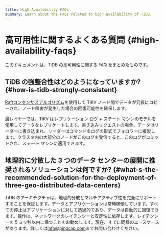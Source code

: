 ```yaml
---
title: High Availability FAQs
summary: Learn about the FAQs related to high availability of TiDB.
---
```


# 高可用性に関するよくある質問 {#high-availability-faqs}

このドキュメントは、TiDB の高可用性に関する FAQ をまとめたものです。

## TiDB の強整合性はどのようになっていますか? {#how-is-tidb-strongly-consistent}

[Raftコンセンサスアルゴリズム](https://raft.github.io/)を使用して TiKV ノード間でデータが冗長にコピーされ、ノード障害が発生した場合の回復可能性を確保します。

最レイヤーでは、TiKV はレプリケーション ログ + ステート マシンのモデルを使用してデータをレプリケートします。書き込みリクエストの場合、データはリーダーに書き込まれ、リーダーはコマンドをログの形式でフォロワーに複製します。クラスタ内の大部分のノードがこのログを受信すると、このログがコミットされ、ステート マシンに適用できます。

## 地理的に分散した 3 つのデータ センターの展開に推奨されるソリューションは何ですか? {#what-s-the-recommended-solution-for-the-deployment-of-three-geo-distributed-data-centers}

TiDB のアーキテクチャは、地理的分散とマルチアクティブ性を完全にサポートすることを保証します。データとアプリケーションは常時稼働しています。すべての停止はアプリケーションに対して透過的であり、データは自動的に回復できます。操作は、ネットワークのレイテンシーと安定性に依存します。レイテンシーを 5 ミリ秒以内に保つことをお勧めします。現在、すでに同様のユースケースがあります。詳しくは[info@pingcap.com](mailto:info@pingcap.com)までお問い合わせください。
